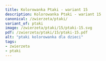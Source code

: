```yaml
---
title: Kolorowanka Ptaki - wariant 15
description: Kolorowanka Ptaki - wariant 15
canonical: /zwierzeta/ptaki/
variant_of: ptaki
image: /zwierzeta/ptaki/15/ptaki-15.svg
pdf: /zwierzeta/ptaki/15/ptaki-15.pdf
alt: "ptaki kolorowanka dla dzieci"
tags:
- zwierzeta
- ptaki
---
```

